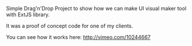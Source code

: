 Simple Drag'n'Drop Project to show how we can make UI visual maker tool with ExtJS library.

It was a proof of concept code for one of my clients.

You can see how it works here: http://vimeo.com/10244667